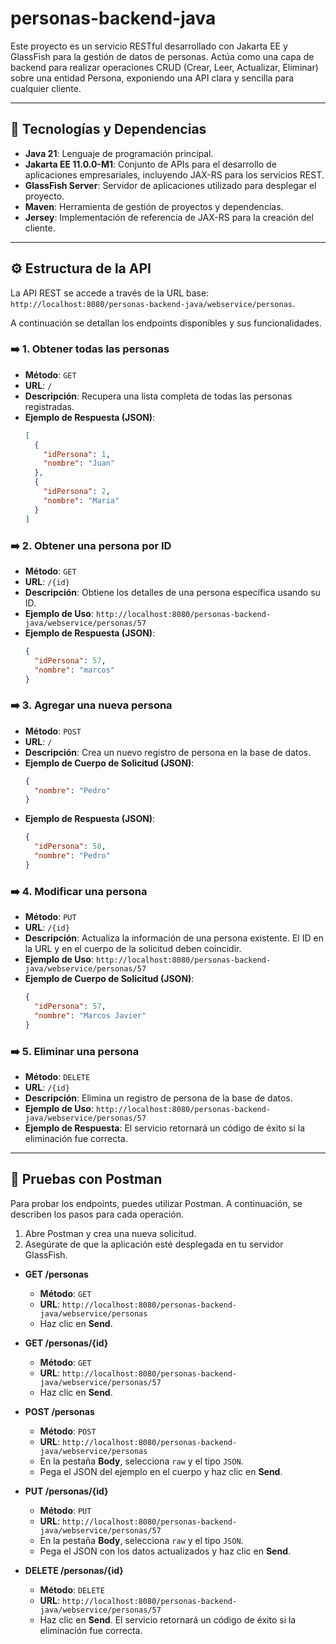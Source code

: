 # personas-backend-java

Este proyecto es un servicio RESTful desarrollado con Jakarta EE y GlassFish para la gestión de datos de personas. Actúa como una capa de backend para realizar operaciones CRUD (Crear, Leer, Actualizar, Eliminar) sobre una entidad Persona, exponiendo una API clara y sencilla para cualquier cliente.

---

## 🚀 Tecnologías y Dependencias

* **Java 21**: Lenguaje de programación principal.
* **Jakarta EE 11.0.0-M1**: Conjunto de APIs para el desarrollo de aplicaciones empresariales, incluyendo JAX-RS para los servicios REST.
* **GlassFish Server**: Servidor de aplicaciones utilizado para desplegar el proyecto.
* **Maven**: Herramienta de gestión de proyectos y dependencias.
* **Jersey**: Implementación de referencia de JAX-RS para la creación del cliente.

---

## ⚙️ Estructura de la API

La API REST se accede a través de la URL base: `http://localhost:8080/personas-backend-java/webservice/personas`.

A continuación se detallan los endpoints disponibles y sus funcionalidades.

### ➡️ 1. Obtener todas las personas
* **Método**: `GET`
* **URL**: `/`
* **Descripción**: Recupera una lista completa de todas las personas registradas.
* **Ejemplo de Respuesta (JSON)**:
    ```json
    [
      {
        "idPersona": 1,
        "nombre": "Juan"
      },
      {
        "idPersona": 2,
        "nombre": "Maria"
      }
    ]
    ```

### ➡️ 2. Obtener una persona por ID
* **Método**: `GET`
* **URL**: `/{id}`
* **Descripción**: Obtiene los detalles de una persona específica usando su ID.
* **Ejemplo de Uso**: `http://localhost:8080/personas-backend-java/webservice/personas/57`
* **Ejemplo de Respuesta (JSON)**:
    ```json
    {
      "idPersona": 57,
      "nombre": "marcos"
    }
    ```

### ➡️ 3. Agregar una nueva persona
* **Método**: `POST`
* **URL**: `/`
* **Descripción**: Crea un nuevo registro de persona en la base de datos.
* **Ejemplo de Cuerpo de Solicitud (JSON)**:
    ```json
    {
      "nombre": "Pedro"
    }
    ```
* **Ejemplo de Respuesta (JSON)**:
    ```json
    {
      "idPersona": 58,
      "nombre": "Pedro"
    }
    ```

### ➡️ 4. Modificar una persona
* **Método**: `PUT`
* **URL**: `/{id}`
* **Descripción**: Actualiza la información de una persona existente. El ID en la URL y en el cuerpo de la solicitud deben coincidir.
* **Ejemplo de Uso**: `http://localhost:8080/personas-backend-java/webservice/personas/57`
* **Ejemplo de Cuerpo de Solicitud (JSON)**:
    ```json
    {
      "idPersona": 57,
      "nombre": "Marcos Javier"
    }
    ```

### ➡️ 5. Eliminar una persona
* **Método**: `DELETE`
* **URL**: `/{id}`
* **Descripción**: Elimina un registro de persona de la base de datos.
* **Ejemplo de Uso**: `http://localhost:8080/personas-backend-java/webservice/personas/57`
* **Ejemplo de Respuesta**: El servicio retornará un código de éxito si la eliminación fue correcta.

---

## 🧪 Pruebas con Postman

Para probar los endpoints, puedes utilizar Postman. A continuación, se describen los pasos para cada operación.

1.  Abre Postman y crea una nueva solicitud.
2.  Asegúrate de que la aplicación esté desplegada en tu servidor GlassFish.

* **GET /personas**
    * **Método**: `GET`
    * **URL**: `http://localhost:8080/personas-backend-java/webservice/personas`
    * Haz clic en **Send**.

* **GET /personas/{id}**
    * **Método**: `GET`
    * **URL**: `http://localhost:8080/personas-backend-java/webservice/personas/57`
    * Haz clic en **Send**.

* **POST /personas**
    * **Método**: `POST`
    * **URL**: `http://localhost:8080/personas-backend-java/webservice/personas`
    * En la pestaña **Body**, selecciona `raw` y el tipo `JSON`.
    * Pega el JSON del ejemplo en el cuerpo y haz clic en **Send**.

* **PUT /personas/{id}**
    * **Método**: `PUT`
    * **URL**: `http://localhost:8080/personas-backend-java/webservice/personas/57`
    * En la pestaña **Body**, selecciona `raw` y el tipo `JSON`.
    * Pega el JSON con los datos actualizados y haz clic en **Send**.

* **DELETE /personas/{id}**
    * **Método**: `DELETE`
    * **URL**: `http://localhost:8080/personas-backend-java/webservice/personas/57`
    * Haz clic en **Send**. El servicio retornará un código de éxito si la eliminación fue correcta.

